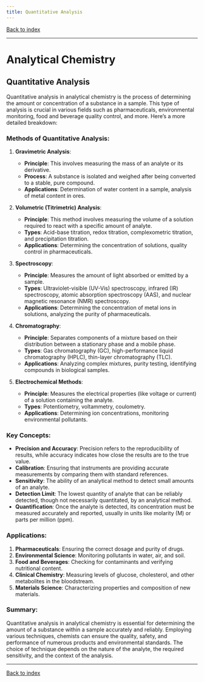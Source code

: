 ```yaml
---
title: Quantitative Analysis
---
```


[Back to index](index.html)

---
# Analytical Chemistry
## Quantitative Analysis

Quantitative analysis in analytical chemistry is the process of determining the amount or concentration of a substance in a sample. This type of analysis is crucial in various fields such as pharmaceuticals, environmental monitoring, food and beverage quality control, and more. Here’s a more detailed breakdown:

### Methods of Quantitative Analysis:

1. **Gravimetric Analysis**:
   - **Principle**: This involves measuring the mass of an analyte or its derivative.
   - **Process**: A substance is isolated and weighed after being converted to a stable, pure compound.
   - **Applications**: Determination of water content in a sample, analysis of metal content in ores.

2. **Volumetric (Titrimetric) Analysis**:
   - **Principle**: This method involves measuring the volume of a solution required to react with a specific amount of analyte.
   - **Types**: Acid-base titration, redox titration, complexometric titration, and precipitation titration.
   - **Applications**: Determining the concentration of solutions, quality control in pharmaceuticals.

3. **Spectroscopy**:
   - **Principle**: Measures the amount of light absorbed or emitted by a sample.
   - **Types**: Ultraviolet-visible (UV-Vis) spectroscopy, infrared (IR) spectroscopy, atomic absorption spectroscopy (AAS), and nuclear magnetic resonance (NMR) spectroscopy.
   - **Applications**: Determining the concentration of metal ions in solutions, analyzing the purity of pharmaceuticals.

4. **Chromatography**:
   - **Principle**: Separates components of a mixture based on their distribution between a stationary phase and a mobile phase.
   - **Types**: Gas chromatography (GC), high-performance liquid chromatography (HPLC), thin-layer chromatography (TLC).
   - **Applications**: Analyzing complex mixtures, purity testing, identifying compounds in biological samples.

5. **Electrochemical Methods**:
   - **Principle**: Measures the electrical properties (like voltage or current) of a solution containing the analyte.
   - **Types**: Potentiometry, voltammetry, coulometry.
   - **Applications**: Determining ion concentrations, monitoring environmental pollutants.

### Key Concepts:

- **Precision and Accuracy**: Precision refers to the reproducibility of results, while accuracy indicates how close the results are to the true value.
- **Calibration**: Ensuring that instruments are providing accurate measurements by comparing them with standard references.
- **Sensitivity**: The ability of an analytical method to detect small amounts of an analyte.
- **Detection Limit**: The lowest quantity of analyte that can be reliably detected, though not necessarily quantitated, by an analytical method.
- **Quantification**: Once the analyte is detected, its concentration must be measured accurately and reported, usually in units like molarity (M) or parts per million (ppm).

### Applications:

1. **Pharmaceuticals**: Ensuring the correct dosage and purity of drugs.
2. **Environmental Science**: Monitoring pollutants in water, air, and soil.
3. **Food and Beverages**: Checking for contaminants and verifying nutritional content.
4. **Clinical Chemistry**: Measuring levels of glucose, cholesterol, and other metabolites in the bloodstream.
5. **Materials Science**: Characterizing properties and composition of new materials.

### Summary:

Quantitative analysis in analytical chemistry is essential for determining the amount of a substance within a sample accurately and reliably. Employing various techniques, chemists can ensure the quality, safety, and performance of numerous products and environmental standards. The choice of technique depends on the nature of the analyte, the required sensitivity, and the context of the analysis.

---
[Back to index](index.html)
